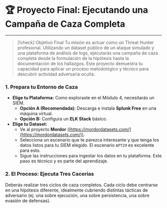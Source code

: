 # 🏆 Proyecto Final: Ejecutando una Campaña de Caza Completa

---

> [!check] Objetivo Final
> Tu misión es actuar como un Threat Hunter profesional. Utilizando un dataset público de un ataque simulado y una plataforma de análisis de logs, ejecutarás una campaña de caza completa desde la formulación de la hipótesis hasta la documentación de los hallazgos. Este proyecto demuestra tu capacidad para aplicar un proceso metodológico y técnico para descubrir actividad adversaria oculta.

### 1. Prepara tu Entorno de Caza

-   **Elige tu Plataforma:** Como exploraste en el Módulo 4, necesitarás un SIEM.
    -   **Opción A (Recomendada):** Descarga e instala **Splunk Free** en una máquina virtual.
    -   **Opción B:** Configura un **ELK Stack** básico.
-   **Elige tu Dataset:**
    -   Ve al proyecto **Mordor** ([https://mordordatasets.com/](https://mordordatasets.com/)).
    -   Selecciona un escenario que te parezca interesante y que tenga los datos listos para tu SIEM elegido. El escenario `APT29` es excelente para esto.
    -   Sigue las instrucciones para ingestar los datos en tu plataforma. Este paso es técnico y es parte del aprendizaje.

### 2. El Proceso: Ejecuta Tres Cacerías

Deberás realizar tres ciclos de caza completos. Cada ciclo debe centrarse en una hipótesis diferente, idealmente cubriendo distintas tácticas de adversario (ej. una sobre ejecución, una sobre persistencia, una sobre evasión de defensas).

